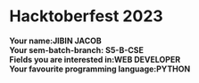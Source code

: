 # Hacktoberfest 2023

**Your name:JIBIN JACOB**  
**Your sem-batch-branch: S5-B-CSE**  
**Fields you are interested in:WEB DEVELOPER**  
**Your favourite programming language:PYTHON**
